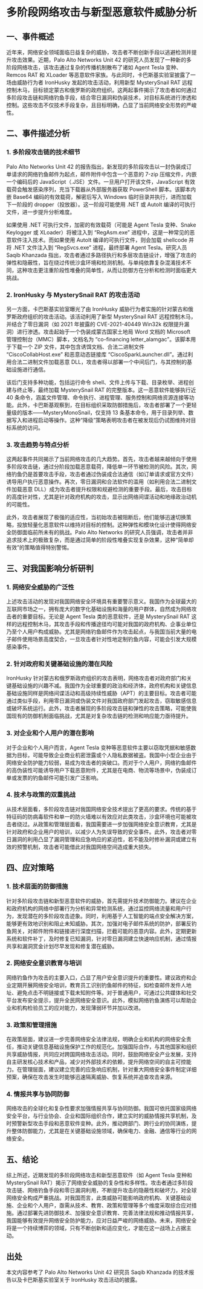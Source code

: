 # 多阶段网络攻击与新型恶意软件威胁分析

## 一、事件概述

近年来，网络安全领域面临日益复杂的威胁，攻击者不断创新手段以逃避检测并提升攻击效果。近期，Palo Alto Networks Unit 42 的研究人员发现了一种新的多阶段网络攻击，该攻击通过复杂的传播机制散布了诸如 Agent Tesla 变种、Remcos RAT 和 XLoader 等恶意软件家族。与此同时，卡巴斯基实验室披露了一场由威胁行为者 IronHusky 发起的攻击活动，利用新型 MysterySnail RAT 远程控制木马，目标锁定蒙古和俄罗斯的政府组织。这两起事件揭示了攻击者如何通过多阶段攻击链和网络钓鱼手段，结合零日漏洞和伪装技术，对目标系统进行渗透和控制。这些攻击不仅技术手段复杂，且目标明确，凸显了当前网络安全形势的严峻性。

## 二、事件描述分析

### 1. 多阶段攻击链的技术细节

Palo Alto Networks Unit 42 的报告指出，新发现的多阶段攻击以一封伪装成订单请求的网络钓鱼邮件为起点，邮件附件中包含一个恶意的 7-zip 压缩文件，内嵌一个编码后的 JavaScript（.JSE）文件。一旦用户打开该文件，JavaScript 有效载荷会触发感染序列，充当下载器从外部服务器获取 PowerShell 脚本。该脚本内嵌 Base64 编码的有效载荷，解密后写入 Windows 临时目录并执行，进而加载下一阶段的 dropper（投放器）。这一阶段可能使用 .NET 或 AutoIt 编译的可执行文件，进一步提升分析难度。

如果使用 .NET 可执行文件，加密的有效载荷（可能是 Agent Tesla 变种、Snake Keylogger 或 XLoader）将被注入到 “RegAsm.exe” 进程中，这是一种常见的恶意软件注入技术。而如果使用 AutoIt 编译的可执行文件，则会加载 shellcode 并将 .NET 文件注入到 “RegSvcs.exe” 进程，最终部署 Agent Tesla。研究人员 Saqib Khanzada 指出，攻击者通过多路径执行和多层攻击链设计，增强了攻击的弹性和隐蔽性，旨在绕过传统沙盒环境和检测机制。与单纯依靠复杂混淆技术不同，这种攻击更注重阶段性堆叠的简单性，从而让防御方在分析和检测时面临更大挑战。

### 2. IronHusky 与 MysterySnail RAT 的攻击活动

另一方面，卡巴斯基实验室曝光了由 IronHusky 威胁行为者实施的针对蒙古和俄罗斯政府组织的攻击活动。该活动利用了新型 MysterySnail RAT 远程控制木马，并结合了零日漏洞（如 2021 年披露的 CVE-2021-40449 Win32k 权限提升漏洞）进行渗透。攻击起始于一个伪装成蒙古国家土地局 Word 文档的 Microsoft 管理控制台（MMC）脚本，文档名为 “co-financing letter_alamgac”。该脚本用于下载一个 ZIP 文件，其中包含诱饵文档、合法二进制文件 “CiscoCollabHost.exe” 和恶意动态链接库 “CiscoSparkLauncher.dll”。通过利用合法二进制文件加载恶意 DLL，攻击者得以部署一个中间后门，与其控制的基础设施进行通信。

该后门支持多种功能，包括运行命令 shell、文件上传与下载、目录枚举、进程创建与终止等，最终加载 MysterySnail RAT 的完整版本。这一恶意软件能够执行近 40 条命令，涵盖文件管理、命令执行、进程管理、服务控制和网络资源连接等功能。此外，卡巴斯基观察到，在目标组织采取防御措施后，攻击者部署了一个更轻量级的版本——MysteryMonoSnail，仅支持 13 条基本命令，用于目录列举、数据写入和进程启动等操作。这种“降级”策略表明攻击者在被发现后仍试图维持对目标系统的访问。

### 3. 攻击趋势与特点分析

这两起事件共同揭示了当前网络攻击的几大趋势。首先，攻击者越来越倾向于使用多阶段攻击链，通过分阶段加载恶意载荷，降低单一环节被检测的风险。其次，网络钓鱼仍是首要攻击手段，攻击者通过伪装成合法通信（如订单请求或官方文件）诱导用户执行恶意操作。再次，零日漏洞和合法软件的滥用（如利用合法二进制文件加载恶意 DLL）成为攻击者提升权限和规避检测的重要手段。最后，攻击目标的高度针对性，尤其是针对政府机构的攻击，显示出网络间谍活动和地缘政治动机的可能性。

此外，攻击者展现了极强的适应性，当初始攻击被阻断后，他们能够迅速切换策略，投放轻量化恶意软件以维持对目标的控制。这种弹性和模块化设计使得网络安全防御面临前所未有的挑战。Palo Alto Networks 的研究人员强调，攻击者并非追求技术上的极致复杂，而是通过简单的阶段性堆叠实现复杂效果，这种“简单却有效”的策略值得特别警惕。

## 三、对我国影响分析研判

### 1. 网络安全威胁的广泛性

上述攻击活动的发现对我国网络安全环境具有重要警示意义。我国作为全球最大的互联网市场之一，拥有庞大的数字化基础设施和海量的用户群体，自然成为网络攻击者的重要目标。无论是 Agent Tesla 类的恶意软件，还是 MysterySnail RAT 这样的远程控制木马，其攻击手段和传播途径均可能对我国的政府机构、企事业单位乃至个人用户构成威胁。尤其是网络钓鱼邮件作为攻击起点，与我国当前大量的电子邮件使用场景高度契合，一旦攻击者针对性地定制钓鱼内容，可能会引发大规模感染事件。

### 2. 针对政府和关键基础设施的潜在风险

IronHusky 针对蒙古和俄罗斯政府组织的攻击表明，网络攻击者对政府部门和关键基础设施的兴趣不减。我国作为全球重要的政治和经济体，政府机构和关键信息基础设施同样是网络间谍活动和高级持续性威胁（APT）的主要目标。攻击者可能通过类似手段，利用零日漏洞或伪装文件对我国政府部门发起攻击，窃取敏感信息或破坏系统运行。此外，攻击者展现的多阶段攻击链和弹性的攻击策略，可能使我国现有的防御机制面临挑战，尤其是对复杂攻击链的检测和响应能力亟待提升。

### 3. 对企业和个人用户的潜在影响

对于企业和个人用户而言，Agent Tesla 变种等恶意软件主要以窃取凭据和敏感数据为目标，可能导致企业商业机密泄露或个人隐私数据被盗。我国中小型企业由于网络安全防护能力较弱，易成为攻击者的突破口。而对于个人用户，网络钓鱼邮件的高伪装性可能诱导用户下载恶意附件，尤其是在电商、物流等场景中，伪装成订单或发票的钓鱼邮件可能引发广泛影响。

### 4. 技术与政策的双重挑战

从技术层面看，多阶段攻击链对我国网络安全技术提出了更高的要求。传统的基于特征码的防病毒软件和单一的防火墙难以有效应对此类攻击，沙盒环境也可能被攻击者绕过。从政策和管理层面看，我国需要进一步加强网络安全意识教育，尤其是针对政府和企业用户的培训，以减少人为失误导致的安全事件。此外，攻击者对零日漏洞的利用凸显了漏洞管理和应急响应的紧迫性，若不能及时修补漏洞或建立有效的预警机制，攻击者可能借此对我国网络空间造成重大损失。

## 四、应对策略

### 1. 技术层面的防御措施

针对多阶段攻击链和新型恶意软件的威胁，首先需提升技术防御能力。建议在企业和政府机构的网络中部署行为分析和异常检测系统，通过监控网络流量和用户行为，发现潜在的多阶段攻击迹象。同时，利用基于人工智能的端点安全解决方案，能够更有效地识别和阻止未知威胁。其次，加强对电子邮件系统的防护，部署反钓鱼网关，对邮件附件和链接进行深度扫描，拦截可能的恶意内容。此外，定期更新系统和软件补丁，及时修复已知漏洞，针对零日漏洞建立快速响应机制，通过情报共享和漏洞赏金计划尽早发现和修复潜在威胁。

### 2. 网络安全意识教育与培训

网络钓鱼作为攻击的主要入口，凸显了用户安全意识提升的重要性。建议政府和企业定期开展网络安全培训，教育员工识别钓鱼邮件的特征，如检查邮件发件人地址、避免点击不明链接或下载未知附件等。对于普通用户，可通过公共媒体和社交平台发布安全提示，提升全民网络安全意识。此外，模拟网络钓鱼演练可以帮助企业和机构检验员工的应对能力，发现薄弱环节并加以改进。

### 3. 政策和管理措施

在政策层面，建议进一步完善网络安全法律法规，明确企业和机构的网络安全责任，推动关键信息基础设施保护工作的规范化。加强国际合作，与其他国家和组织共享威胁情报，共同应对跨国网络攻击活动。同时，鼓励网络安全产业发展，支持自主研发核心技术和产品，减少对外部技术的依赖，提升网络空间的自主可控能力。在管理层面，建议建立完善的应急响应机制，针对重大网络安全事件制定详细预案，确保在攻击发生时能够迅速隔离威胁、恢复系统并追查攻击来源。

### 4. 情报共享与协同防御

网络攻击的全球化和复杂性要求加强情报共享与协同防御。我国可依托国家级网络安全平台，与行业协会、企业和国际组织合作，建立实时的威胁情报共享机制，及时预警新型攻击手段和恶意软件变种。此外，推动跨部门、跨行业的协同演练，提升整体防御能力，尤其是在关键基础设施领域，确保电力、金融、通信等行业的网络安全。

## 五、结论

综上所述，近期发现的多阶段网络攻击和新型恶意软件（如 Agent Tesla 变种和 MysterySnail RAT）揭示了网络安全威胁的复杂性和多样性。攻击者通过多阶段攻击链、网络钓鱼手段和零日漏洞利用，不断提升攻击的隐蔽性和破坏力，对全球网络安全构成严重挑战。对我国而言，此类威胁可能影响政府机构、关键基础设施、企业和个人用户，亟需从技术、教育、政策和管理等多个维度采取综合应对措施。通过部署先进防御技术、加强安全意识教育、完善法律法规和推动情报共享，我国能够有效提升网络安全防护能力，应对日益严峻的网络威胁。未来，网络安全将是一个持续博弈的领域，只有不断创新和适应变化，才能在这一战场上占据主动。

## 出处

本文内容参考了 Palo Alto Networks Unit 42 研究员 Saqib Khanzada 的技术报告以及卡巴斯基实验室关于 IronHusky 攻击活动的披露。